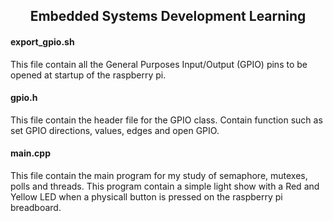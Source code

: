 <h2 align="center">Embedded Systems Development Learning</h2>

#### export_gpio.sh
This file contain all the General Purposes Input/Output (GPIO) pins to be opened at startup of the raspberry pi.

#### gpio.h
This file contain the header file for the GPIO class. Contain function such as set GPIO directions, values, edges and open GPIO.

#### main.cpp
This file contain the main program for my study of semaphore, mutexes, polls and threads. This program contain a simple light show with a Red and Yellow LED when a physicall button is pressed on the raspberry pi breadboard.